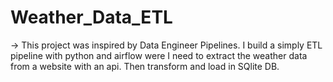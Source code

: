 # Weather_Data_ETL
-> This project was inspired by Data Engineer Pipelines. I build a simply ETL pipeline with python and airflow were I need to extract the weather data from a website        with an api. Then transform and load in SQlite DB.
